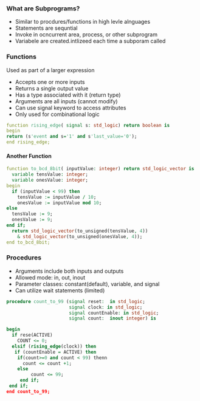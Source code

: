 ### What are Subprograms?
- Similar to procdures/functions in high levle alnguages
- Statements are sequntial
- Invoke in ocncurrent area, process, or other subprogram
- Variabele are created.intlizeed each time a subporam called


### Functions
Used as part of a larger expression
- Accepts one or more inputs
- Returns a single output value
- Has a type associated with it (return type)
- Arguments are all inputs (cannot modify)
- Can use signal keyword to access attributes
- Only used for combinational logic

``` vhdl
function rising_edge( signal s: std_logic) return boolean is
begin
return (s'event and s='1' and s'last_value='0');
end rising_edge;

```

#### Another Function
``` vhdl
function to_bcd_8bit( inputValue: integer) return std_logic_vector is 
  variable tensValue: integer;
  variable onesValue: integer;
begin
  if (inputValue < 99) then
    tensValue := inputValue / 10;
    onesValue := inputValue mod 10;
else
  tensValue := 9;
  onesValue := 9;
end if;
  return std_logic_vector(to_unsigned(tensValue, 4))
    & std_logic_vector(to_unsigned(onesValue, 4));
end to_bcd_8bit;


```

### Procedures 
- Arguments include both inputs and outputs
- Allowed mode: in, out, inout
- Parameter classes: constant(default), variable, and signal
- Can utilize wait statements (limited)

``` vhdl
procedure count_to_99 (signal reset:  in std_logic;
                       signal clock: in std_logic;
                       signal countEnable: in std_logic;
                       signal count:  inout integer) is

begin
  if rese(ACTIVE)
    COUNT <= 0;
  elsif (rising_edge(clock)) then
   if (countEnable = ACTIVE) then
    if(count>=0 and count < 99) thenn
      count <= count +1;
    else
         count <= 99;
     end if;
 end if;
end count_to_99;
```
